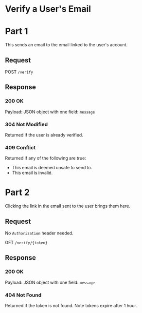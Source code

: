 # Verify a User's Email

# Part 1
This sends an email to the email linked to the user's account.

## Request
POST `/verify`

## Response
### 200 OK
Payload: JSON object with one field: `message`

### 304 Not Modified
Returned if the user is already verified.

### 409 Conflict
Returned if any of the following are true:
* This email is deemed unsafe to send to.
* This email is invalid.

# Part 2
Clicking the link in the email sent to the user brings them here.

## Request
No `Authorization` header needed.

GET `/verify/{token}`

## Response
### 200 OK
Payload: JSON object with one field: `message`

### 404 Not Found
Returned if the token is not found. Note tokens expire after 1 hour.
